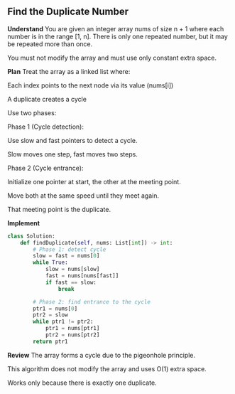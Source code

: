 ## Find the Duplicate Number

**Understand**
You are given an integer array nums of size n + 1 where each number is in the range [1, n].
There is only one repeated number, but it may be repeated more than once.

You must not modify the array and must use only constant extra space.

**Plan**
Treat the array as a linked list where:

Each index points to the next node via its value (nums[i])

A duplicate creates a cycle

Use two phases:

Phase 1 (Cycle detection):

Use slow and fast pointers to detect a cycle.

Slow moves one step, fast moves two steps.

Phase 2 (Cycle entrance):

Initialize one pointer at start, the other at the meeting point.

Move both at the same speed until they meet again.

That meeting point is the duplicate.

**Implement**
```python
class Solution:
    def findDuplicate(self, nums: List[int]) -> int:
        # Phase 1: detect cycle
        slow = fast = nums[0]  
        while True:
            slow = nums[slow]
            fast = nums[nums[fast]]
            if fast == slow:
                break

        # Phase 2: find entrance to the cycle
        ptr1 = nums[0]
        ptr2 = slow
        while ptr1 != ptr2:
            ptr1 = nums[ptr1]
            ptr2 = nums[ptr2]
        return ptr1
```
**Review**
The array forms a cycle due to the pigeonhole principle.

This algorithm does not modify the array and uses O(1) extra space.

Works only because there is exactly one duplicate.